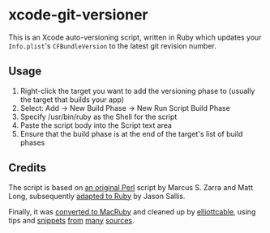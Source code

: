 xcode-git-versioner
===================
This is an Xcode auto-versioning script, written in Ruby which updates your
`Info.plist`'s `CFBundleVersion` to the latest git revision number.

Usage
-----
1. Right-click the target you want to add the versioning phase to (usually the
    target that builds your app)
2. Select: Add -> New Build Phase -> New Run Script Build Phase
3. Specify /usr/bin/ruby as the Shell for the script
4. Paste the script body into the Script text area
5. Ensure that the build phase is at the end of the target's list of build
    phases

Credits
-------
The script is based on [an original Perl][perl] script by Marcus S. Zarra and
Matt Long, subsequently [adapted to Ruby][ruby] by Jason Sallis.

Finally, it was [converted to MacRuby][macruby] and cleaned up by
[elliottcable][], using tips and [snippets][s1] [from][s2] [many][s3] [sources][s4].

  [perl]: <http://www.cimgf.com/2008/04/13/git-and-xcode-a-git-build-number-script/> "Git and Xcode: A git build number script"
  [ruby]: <http://github.com/jsallis/xcode-git-versioner> "jsallis' xcode-git-versioner on GitHub"
  [macruby]: <http://github.com/elliottcable/xcode-git-versioner> "elliottcable's xcode-git-versioner on GitHub"
  [elliottcable]: <http://elliottcable.name/> "elliottcable's home page"
  [s1]: <http://www.stompy.org/2008/08/14/xcode-and-git-another-build-script/>
  [s2]: <http://www.furmanek.net/36/using-macruby-to-set-xcode-project-version-from-git/>
  [s3]: <http://www.codecollector.net/view/D2330B49-A01F-420F-B2FC-EFE8937D6DB1>
  [s4]: <http://github.com/indirect/xcode-git-build-scripts/tree/master/git-version.sh>
